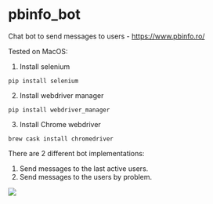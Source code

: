 # pbinfo_bot

Chat bot to send messages to users - https://www.pbinfo.ro/

Tested on MacOS:

1. Install selenium

```pip install selenium```

2. Install webdriver manager

```pip install webdriver_manager```

3. Install Chrome webdriver

```brew cask install chromedriver```



There are 2 different bot implementations:

1. Send messages to the last active users.
2. Send messages to the users by problem.


![](ezgif-6-600cf0925042.gif)

